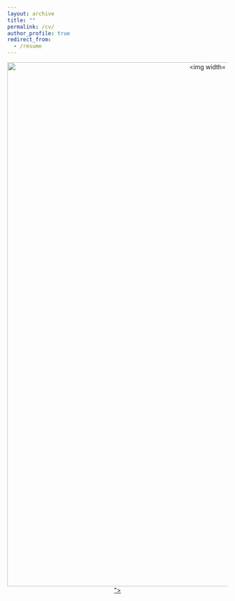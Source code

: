```yaml
---
layout: archive
title: ""
permalink: /cv/
author_profile: true
redirect_from:
  - /resume
---
```


<p align="center">
  <a href="http://yash-vekaria.github.io/files/yash_vekaria_cv.pdf">
    <img width="900" height="1200" alt="<img width="602" alt="Screenshot 2023-01-18 at 11 41 05 AM" src="https://user-images.githubusercontent.com/30694521/213278733-564afe87-1799-48ba-8fd3-b9a5fb0c0484.png">">
  </a>
</p>
